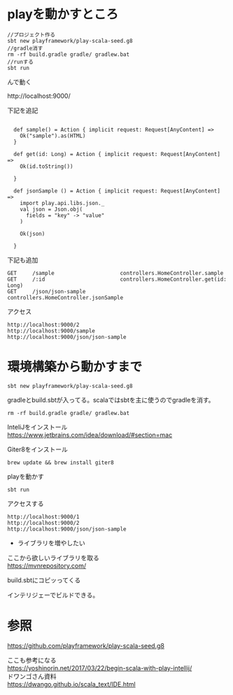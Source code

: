 

# playを動かすところ

```
//プロジェクト作る
sbt new playframework/play-scala-seed.g8
//gradle消す
rm -rf build.gradle gradle/ gradlew.bat
//runする
sbt run
```

んで動く    

http://localhost:9000/    


下記を追記    


```scala:HomeController

  def sample() = Action { implicit request: Request[AnyContent] =>
    Ok("sample").as(HTML)
  }

  def get(id: Long) = Action { implicit request: Request[AnyContent] =>
    Ok(id.toString())

  }

  def jsonSample () = Action { implicit request: Request[AnyContent] =>
    import play.api.libs.json._
    val json = Json.obj(
      fields = "key" -> "value"
    )

    Ok(json)

  }
```

下記も追加    

```:route
GET     /sample                     controllers.HomeController.sample
GET     /:id                        controllers.HomeController.get(id: Long)
GET     /json/json-sample           controllers.HomeController.jsonSample
```

アクセス    

```
http://localhost:9000/2
http://localhost:9000/sample
http://localhost:9000/json/json-sample
```




# 環境構築から動かすまで

```
sbt new playframework/play-scala-seed.g8
```

gradleとbuild.sbtが入ってる。scalaではsbtを主に使うのでgradleを消す。    

```
rm -rf build.gradle gradle/ gradlew.bat
```

InteliJをインストール    
https://www.jetbrains.com/idea/download/#section=mac    


Giter8をインストール    

```
brew update && brew install giter8
```

playを動かす    

```
sbt run
```

アクセスする    


```
http://localhost:9000/1
http://localhost:9000/2
http://localhost:9000/json/json-sample
```


- ライブラリを増やしたい    

ここから欲しいライブラリを取る    
https://mvnrepository.com/    

build.sbtにコピッってくる

インテリジェーでビルドできる。


# 参照

https://github.com/playframework/play-scala-seed.g8    

ここも参考になる    
https://yoshinorin.net/2017/03/22/begin-scala-with-play-intellij/    
ドワンゴさん資料    
https://dwango.github.io/scala_text/IDE.html    


